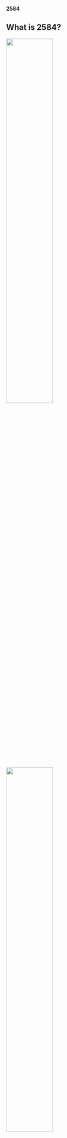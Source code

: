 **2584**
## What is 2584?

<img src="https://user-images.githubusercontent.com/89208624/256322736-cf51ed7b-655f-482f-959a-8b8792a13122.png" width= 50% height = 50%>
<img src="https://user-images.githubusercontent.com/89208624/256322744-078a6de5-5b1f-43c2-a1c3-45b0f3dc28f0.png" width= 50% height = 50%>


